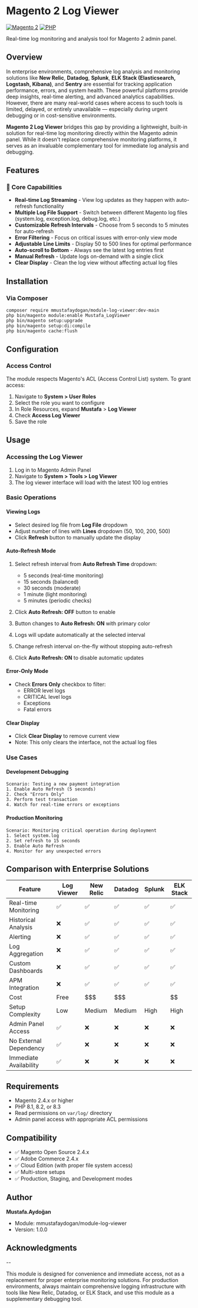 # Magento 2 Log Viewer

[![Magento 2](https://img.shields.io/badge/Magento-2.4.x-orange.svg)](https://magento.com/)
[![PHP](https://img.shields.io/badge/PHP-8.1%20%7C%208.2%20%7C%208.3-blue.svg)](https://php.net/)


Real-time log monitoring and analysis tool for Magento 2 admin panel.

## Overview

In enterprise environments, comprehensive log analysis and monitoring solutions like **New Relic**, **Datadog**, **Splunk**, **ELK Stack (Elasticsearch, Logstash, Kibana)**, and **Sentry** are essential for tracking application performance, errors, and system health. These powerful platforms provide deep insights, real-time alerting, and advanced analytics capabilities.
However, there are many real-world cases where access to such tools is limited, delayed, or entirely unavailable — especially during urgent debugging or in cost-sensitive environments.

**Magento 2 Log Viewer** bridges this gap by providing a lightweight, built-in solution for real-time log monitoring directly within the Magento admin panel. While it doesn't replace comprehensive monitoring platforms, it serves as an invaluable complementary tool for immediate log analysis and debugging.

## Features

### 🎯 Core Capabilities

- **Real-time Log Streaming** - View log updates as they happen with auto-refresh functionality
- **Multiple Log File Support** - Switch between different Magento log files (system.log, exception.log, debug.log, etc.)
- **Customizable Refresh Intervals** - Choose from 5 seconds to 5 minutes for auto-refresh
- **Error Filtering** - Focus on critical issues with error-only view mode
- **Adjustable Line Limits** - Display 50 to 500 lines for optimal performance
- **Auto-scroll to Bottom** - Always see the latest log entries first
- **Manual Refresh** - Update logs on-demand with a single click
- **Clear Display** - Clean the log view without affecting actual log files

## Installation

### Via Composer

```
composer require mmustafaydogan/module-log-viewer:dev-main
php bin/magento module:enable Mustafa_LogViewer
php bin/magento setup:upgrade
php bin/magento setup:di:compile
php bin/magento cache:flush
```

## Configuration

### Access Control

The module respects Magento's ACL (Access Control List) system. To grant access:

1. Navigate to **System > User Roles**
2. Select the role you want to configure
3. In Role Resources, expand **Mustafa** > **Log Viewer**
4. Check **Access Log Viewer**
5. Save the role

## Usage

### Accessing the Log Viewer

1. Log in to Magento Admin Panel
2. Navigate to **System > Tools > Log Viewer**
3. The log viewer interface will load with the latest 100 log entries

### Basic Operations

#### Viewing Logs
- Select desired log file from **Log File** dropdown
- Adjust number of lines with **Lines** dropdown (50, 100, 200, 500)
- Click **Refresh** button to manually update the display

#### Auto-Refresh Mode
1. Select refresh interval from **Auto Refresh Time** dropdown:
   - 5 seconds (real-time monitoring)
   - 15 seconds (balanced)
   - 30 seconds (moderate)
   - 1 minute (light monitoring)
   - 5 minutes (periodic checks)

2. Click **Auto Refresh: OFF** button to enable
3. Button changes to **Auto Refresh: ON** with primary color
4. Logs will update automatically at the selected interval
5. Change refresh interval on-the-fly without stopping auto-refresh
6. Click **Auto Refresh: ON** to disable automatic updates

#### Error-Only Mode
- Check **Errors Only** checkbox to filter:
  - ERROR level logs
  - CRITICAL level logs
  - Exceptions
  - Fatal errors

#### Clear Display
- Click **Clear Display** to remove current view
- Note: This only clears the interface, not the actual log files

### Use Cases

#### Development Debugging
```
Scenario: Testing a new payment integration
1. Enable Auto Refresh (5 seconds)
2. Check "Errors Only"
3. Perform test transaction
4. Watch for real-time errors or exceptions
```

#### Production Monitoring
```
Scenario: Monitoring critical operation during deployment
1. Select system.log
2. Set refresh to 15 seconds
3. Enable Auto Refresh
4. Monitor for any unexpected errors
```

## Comparison with Enterprise Solutions

| Feature | Log Viewer | New Relic | Datadog | Splunk | ELK Stack |
|---------|------------|-----------|---------|--------|-----------|
| Real-time Monitoring | ✅ | ✅ | ✅ | ✅ | ✅ |
| Historical Analysis | ❌ | ✅ | ✅ | ✅ | ✅ |
| Alerting | ❌ | ✅ | ✅ | ✅ | ✅ |
| Log Aggregation | ❌ | ✅ | ✅ | ✅ | ✅ |
| Custom Dashboards | ❌ | ✅ | ✅ | ✅ | ✅ |
| APM Integration | ❌ | ✅ | ✅ | ✅ | ✅ |
| Cost | Free | $$$ | $$$ | $$$$ | $$ |
| Setup Complexity | Low | Medium | Medium | High | High |
| Admin Panel Access | ✅ | ❌ | ❌ | ❌ | ❌ |
| No External Dependency | ✅ | ❌ | ❌ | ❌ | ❌ |
| Immediate Availability | ✅ | ❌ | ❌ | ❌ | ❌ |

## Requirements

- Magento 2.4.x or higher
- PHP 8.1, 8.2, or 8.3
- Read permissions on `var/log/` directory
- Admin panel access with appropriate ACL permissions

## Compatibility

- ✅ Magento Open Source 2.4.x
- ✅ Adobe Commerce 2.4.x
- ✅ Cloud Edition (with proper file system access)
- ✅ Multi-store setups
- ✅ Production, Staging, and Development modes

## Author

**Mustafa.Aydoğan**
- Module: mmustafaydogan/module-log-viewer
- Version: 1.0.0

## Acknowledgments
--

This module is designed for convenience and immediate access, not as a replacement for proper enterprise monitoring solutions. For production environments, always maintain comprehensive logging infrastructure with tools like New Relic, Datadog, or ELK Stack, and use this module as a supplementary debugging tool.

